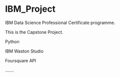 # IBM_Project

IBM Data Science Professional Certificate programme.  

This is the Capstone Project.   

Python  

IBM Waston Studio

Foursquare API

.......
